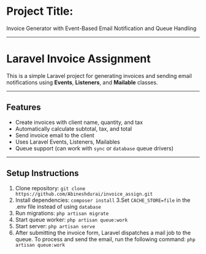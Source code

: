 # Project Title: 

Invoice Generator with Event-Based Email Notification and Queue Handling

----

# Laravel Invoice Assignment

This is a simple Laravel project for generating invoices and sending email notifications using **Events**, **Listeners**, and **Mailable** classes.

---

## Features

- Create invoices with client name, quantity, and tax
- Automatically calculate subtotal, tax, and total
- Send invoice email to the client
- Uses Laravel Events, Listeners, Mailables
- Queue support (can work with `sync` or `database` queue drivers)

---

## Setup Instructions
1. Clone repository: `git clone https://github.com/Abineshdurai/invoice_assign.git`
2. Install dependencies: `composer install`
3.Set `CACHE_STORE=file` in the .env file instead of using `database`
4. Run migrations: `php artisan migrate`
5. Start queue worker: `php artisan queue:work`
6. Start server: `php artisan serve`
7. After submitting the invoice form, Laravel dispatches a mail job to the queue.
To process and send the email, run the following command: `php artisan queue:work`

